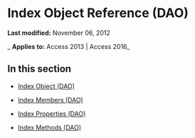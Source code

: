 
# Index Object Reference (DAO)

 **Last modified:** November 06, 2012

 _ **Applies to:** Access 2013 | Access 2016_

## In this section


- [Index Object (DAO)](92c32cad-ec8a-1243-1d18-83f50b269ecb.md)
    
- [Index Members (DAO)](e261c5fa-ca7d-0d63-1c29-48e9231b39d1.md)
    
- [Index Properties (DAO)](50ef6a19-235a-4d0e-979b-7f62fe50ac05.md)
    
- [Index Methods (DAO)](740d56e1-e789-41f0-b2dd-a39b81b68907.md)
    
